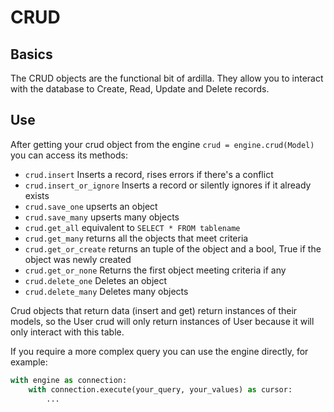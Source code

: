 # CRUD

## Basics

The CRUD objects are the functional bit of ardilla. They allow you to interact with the database to Create, Read, Update and Delete records.

## Use

After getting your crud object from the engine `crud = engine.crud(Model)` you can access its methods:

- `crud.insert` Inserts a record, rises errors if there's a conflict
- `crud.insert_or_ignore` Inserts a record or silently ignores if it already exists
- `crud.save_one` upserts an object
- `crud.save_many` upserts many objects
- `crud.get_all` equivalent to `SELECT * FROM tablename`
- `crud.get_many` returns all the objects that meet criteria
- `crud.get_or_create` returns an tuple of the object and a bool, True if the object was newly created
- `crud.get_or_none` Returns the first object meeting criteria if any
- `crud.delete_one` Deletes an object
- `crud.delete_many` Deletes many objects


Crud objects that return data (insert and get) return instances of their models, so the User crud will only return instances of User because it will only interact with this table.

If you require a more complex query you can use the engine directly, for example:

```py
with engine as connection:
    with connection.execute(your_query, your_values) as cursor:
        ...
```
